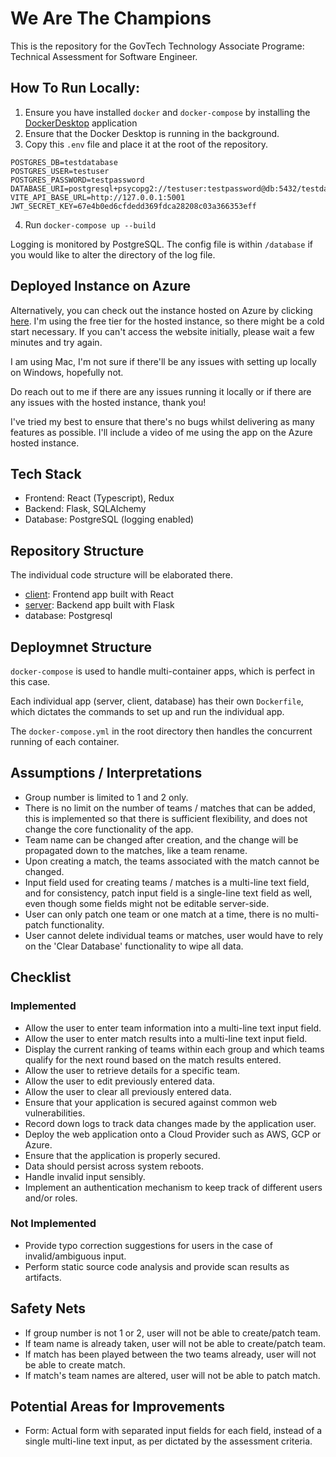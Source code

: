 # We Are The Champions

This is the repository for the GovTech Technology Associate Programe: Technical Assessment for Software Engineer.

## How To Run Locally:

1. Ensure you have installed `docker` and `docker-compose` by installing the [DockerDesktop](https://www.docker.com/products/docker-desktop/) application
2. Ensure that the Docker Desktop is running in the background.
3. Copy this `.env` file and place it at the root of the repository.

```
POSTGRES_DB=testdatabase
POSTGRES_USER=testuser
POSTGRES_PASSWORD=testpassword
DATABASE_URI=postgresql+psycopg2://testuser:testpassword@db:5432/testdatabase
VITE_API_BASE_URL=http://127.0.0.1:5001
JWT_SECRET_KEY=67e4b0ed6cfdedd369fdca28208c03a366353eff
```

4. Run `docker-compose up --build`

Logging is monitored by PostgreSQL. The config file is within `/database` if you would like to alter the directory of the log file.

## Deployed Instance on Azure

Alternatively, you can check out the instance hosted on Azure by clicking [here](https://tap-frontend-hxa3g4emgqbsb6f0.southeastasia-01.azurewebsites.net/). I'm using the free tier for the hosted instance, so there might be a cold start necessary. If you can't access the website initially, please wait a few minutes and try again.

I am using Mac, I'm not sure if there'll be any issues with setting up locally on Windows, hopefully not.

Do reach out to me if there are any issues running it locally or if there are any issues with the hosted instance, thank you!

I've tried my best to ensure that there's no bugs whilst delivering as many features as possible. I'll include a video of me using the app on the Azure hosted instance.

## Tech Stack

- Frontend: React (Typescript), Redux
- Backend: Flask, SQLAlchemy
- Database: PostgreSQL (logging enabled)

## Repository Structure

The individual code structure will be elaborated there.

- [client](https://github.com/jasonang0210/tap-technical-assessment/blob/main/client/README.md): Frontend app built with React
- [server](https://github.com/jasonang0210/tap-technical-assessment/blob/main/server/README.md): Backend app built with Flask
- database: Postgresql

## Deploymnet Structure

`docker-compose` is used to handle multi-container apps, which is perfect in this case.

Each individual app (server, client, database) has their own `Dockerfile`, which dictates the commands to set up and run the individual app.

The `docker-compose.yml` in the root directory then handles the concurrent running of each container.

## Assumptions / Interpretations

- Group number is limited to 1 and 2 only.
- There is no limit on the number of teams / matches that can be added, this is implemented so that there is sufficient flexibility, and does not change the core functionality of the app.
- Team name can be changed after creation, and the change will be propagated down to the matches, like a team rename.
- Upon creating a match, the teams associated with the match cannot be changed.
- Input field used for creating teams / matches is a multi-line text field, and for consistency, patch input field is a single-line text field as well, even though some fields might not be editable server-side.
- User can only patch one team or one match at a time, there is no multi-patch functionality.
- User cannot delete individual teams or matches, user would have to rely on the 'Clear Database' functionality to wipe all data.

## Checklist

### Implemented

- Allow the user to enter team information into a multi-line text input field.
- Allow the user to enter match results into a multi-line text input field.
- Display the current ranking of teams within each group and which teams qualify for the next round based on the match results entered.
- Allow the user to retrieve details for a specific team.
- Allow the user to edit previously entered data.
- Allow the user to clear all previously entered data.
- Ensure that your application is secured against common web vulnerabilities.
- Record down logs to track data changes made by the application user.
- Deploy the web application onto a Cloud Provider such as AWS, GCP or Azure.
- Ensure that the application is properly secured.
- Data should persist across system reboots.
- Handle invalid input sensibly.
- Implement an authentication mechanism to keep track of different users and/or roles.

### Not Implemented

- Provide typo correction suggestions for users in the case of invalid/ambiguous input.
- Perform static source code analysis and provide scan results as artifacts.

## Safety Nets

- If group number is not 1 or 2, user will not be able to create/patch team.
- If team name is already taken, user will not be able to create/patch team.
- If match has been played between the two teams already, user will not be able to create match.
- If match's team names are altered, user will not be able to patch match.

## Potential Areas for Improvements

- Form: Actual form with separated input fields for each field, instead of a single multi-line text input, as per dictated by the assessment criteria.
